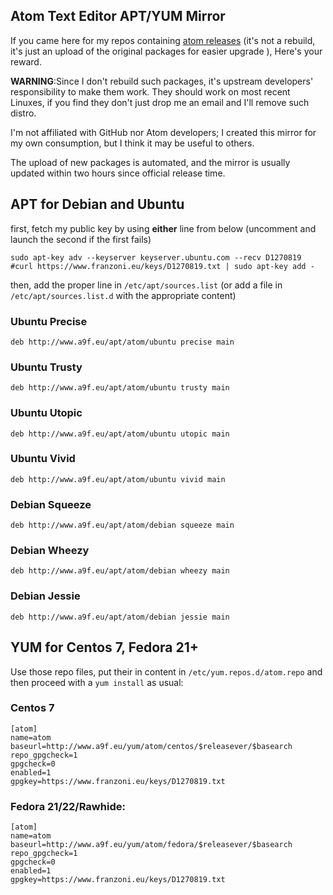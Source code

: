 ## Atom Text Editor APT/YUM Mirror
If you came here for my repos containing [atom releases](https://github.com/atom/atom/releases) (it's not a rebuild, it's just an upload of the original packages for easier upgrade ), Here's your reward.

**WARNING**:Since I don't rebuild such packages, it's upstream developers' responsibility to make them work. They should work on most recent Linuxes, if you find they don't just drop me an email and I'll remove such distro.

I'm not affiliated with GitHub nor Atom developers; I created this mirror for my own consumption, but I think it may be useful to others.

The upload of new packages is automated, and the mirror is usually updated within two hours since official release time.

## APT for Debian and Ubuntu
first, fetch my public key by using **either** line from below (uncomment and launch the second if the first fails)

```
sudo apt-key adv --keyserver keyserver.ubuntu.com --recv D1270819
#curl https://www.franzoni.eu/keys/D1270819.txt | sudo apt-key add -
```


then, add the proper line in ```/etc/apt/sources.list``` (or add a file in ```/etc/apt/sources.list.d``` with the appropriate content)

### Ubuntu Precise

```
deb http://www.a9f.eu/apt/atom/ubuntu precise main
```

### Ubuntu Trusty

```
deb http://www.a9f.eu/apt/atom/ubuntu trusty main
```

### Ubuntu Utopic

```
deb http://www.a9f.eu/apt/atom/ubuntu utopic main
```

### Ubuntu Vivid

```
deb http://www.a9f.eu/apt/atom/ubuntu vivid main
```

### Debian Squeeze

```
deb http://www.a9f.eu/apt/atom/debian squeeze main
```

### Debian Wheezy

```
deb http://www.a9f.eu/apt/atom/debian wheezy main
```

### Debian Jessie

```
deb http://www.a9f.eu/apt/atom/debian jessie main
```

## YUM for Centos 7, Fedora 21+

Use those repo files, put their in content in ```/etc/yum.repos.d/atom.repo``` and then proceed with a ```yum install``` as usual:

### Centos 7
```
[atom]
name=atom
baseurl=http://www.a9f.eu/yum/atom/centos/$releasever/$basearch
repo_gpgcheck=1
gpgcheck=0
enabled=1
gpgkey=https://www.franzoni.eu/keys/D1270819.txt
```

### Fedora 21/22/Rawhide:

```
[atom]
name=atom
baseurl=http://www.a9f.eu/yum/atom/fedora/$releasever/$basearch
repo_gpgcheck=1
gpgcheck=0
enabled=1
gpgkey=https://www.franzoni.eu/keys/D1270819.txt
```
